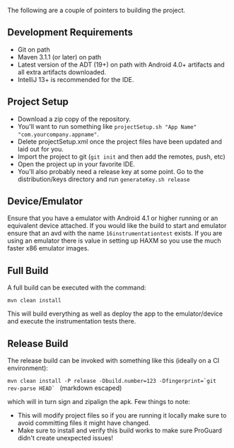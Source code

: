 The following are a couple of pointers to building the project.

Development Requirements
---------------
- Git on path
- Maven 3.1.1 (or later) on path
- Latest version of the ADT (19+) on path with Android 4.0+ artifacts and all extra artifacts downloaded.
- IntelliJ 13+ is recommended for the IDE.

Project Setup
---------------
- Download a zip copy of the repository.
- You'll want to run something like `projectSetup.sh "App Name" "com.yourcompany.appname"`.
- Delete projectSetup.xml once the project files have been updated and laid out for you.
- Import the project to git (`git init` and then add the remotes, push, etc)
- Open the project up in your favorite IDE.
- You'll also probably need a release key at some point.  Go to the distribution/keys directory and run `generateKey.sh release`

Device/Emulator
---------------
Ensure that you have a emulator with Android 4.1 or higher running or an equivalent device attached. If you would like
the build to start and emulator ensure that an avd with the name `16instrumentationtest` exists.  If you are using an
emulator there is value in setting up HAXM so you use the much faster x86 emulator images.

Full Build
----------
A full build can be executed with the command:

`mvn clean install`

This will build everything as well as deploy the app to the emulator/device and execute the instrumentation tests there.

Release Build
-------------
The release build can be invoked with something like this (ideally on a CI environment):

``mvn clean install -P release -Dbuild.number=123 -Dfingerprint=`git rev-parse HEAD` `` (markdown escaped)

which will in turn sign and zipalign the apk.  Few things to note:

- This will modify project files so if you are running it locally make sure to avoid committing files it might have changed.
- Make sure to install and verify this build works to make sure ProGuard didn't create unexpected issues!